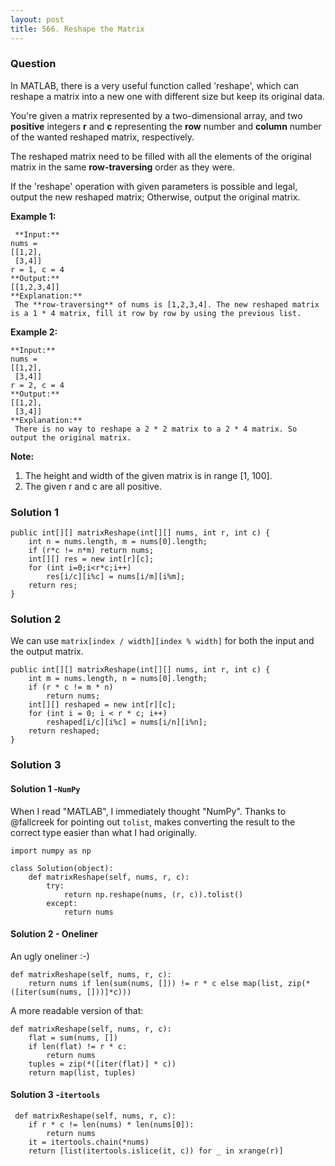 ```yaml
---
layout: post
title: 566. Reshape the Matrix
---
```

### Question
In MATLAB, there is a very useful function called 'reshape', which can reshape
a matrix into a new one with different size but keep its original data.

You're given a matrix represented by a two-dimensional array, and two
**positive** integers **r** and **c** representing the **row** number and
**column** number of the wanted reshaped matrix, respectively.

The reshaped matrix need to be filled with all the elements of the original
matrix in the same **row-traversing** order as they were.

If the 'reshape' operation with given parameters is possible and legal, output
the new reshaped matrix; Otherwise, output the original matrix.

 **Example 1:**  

    
    
     **Input:** 
    nums = 
    [[1,2],
     [3,4]]
    r = 1, c = 4
    **Output:** 
    [[1,2,3,4]]
    **Explanation:**  
     The **row-traversing** of nums is [1,2,3,4]. The new reshaped matrix is a 1 * 4 matrix, fill it row by row by using the previous list.
    

**Example 2:**  

    
    
    **Input:** 
    nums = 
    [[1,2],
     [3,4]]
    r = 2, c = 4
    **Output:** 
    [[1,2],
     [3,4]]
    **Explanation:**  
     There is no way to reshape a 2 * 2 matrix to a 2 * 4 matrix. So output the original matrix.
    

**Note:**  

  1. The height and width of the given matrix is in range [1, 100].
  2. The given r and c are all positive.

### Solution 1
    
    
    public int[][] matrixReshape(int[][] nums, int r, int c) {
        int n = nums.length, m = nums[0].length;
        if (r*c != n*m) return nums;
        int[][] res = new int[r][c];
        for (int i=0;i<r*c;i++) 
            res[i/c][i%c] = nums[i/m][i%m];
        return res;
    }
    


### Solution 2
We can use `matrix[index / width][index % width]` for both the input and the
output matrix.

    
    
    public int[][] matrixReshape(int[][] nums, int r, int c) {
        int m = nums.length, n = nums[0].length;
        if (r * c != m * n)
            return nums;
        int[][] reshaped = new int[r][c];
        for (int i = 0; i < r * c; i++)
            reshaped[i/c][i%c] = nums[i/n][i%n];
        return reshaped;
    }


### Solution 3
####  **Solution 1 -`NumPy`**

When I read "MATLAB", I immediately thought "NumPy". Thanks to @fallcreek for
pointing out `tolist`, makes converting the result to the correct type easier
than what I had originally.

    
    
    import numpy as np
    
    class Solution(object):
        def matrixReshape(self, nums, r, c):
            try:
                return np.reshape(nums, (r, c)).tolist()
            except:
                return nums
    

#### **Solution 2 - Oneliner**

An ugly oneliner :-)

    
    
    def matrixReshape(self, nums, r, c):
        return nums if len(sum(nums, [])) != r * c else map(list, zip(*([iter(sum(nums, []))]*c)))
    

A more readable version of that:

    
    
    def matrixReshape(self, nums, r, c):
        flat = sum(nums, [])
        if len(flat) != r * c:
            return nums
        tuples = zip(*([iter(flat)] * c))
        return map(list, tuples)
    

#### **Solution 3 -`itertools`**

    
    
     def matrixReshape(self, nums, r, c):
        if r * c != len(nums) * len(nums[0]):
            return nums
        it = itertools.chain(*nums)
        return [list(itertools.islice(it, c)) for _ in xrange(r)]



